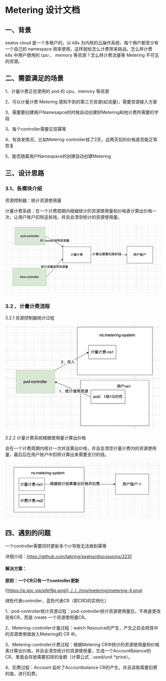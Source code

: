 # Metering 设计文档

## **一、背景**

sealos cloud  是一个多租户的，以 k8s 为内核的云操作系统，每个用户都至少有一个自己的 namespace  用来使用，这样就给怎么计费带来挑战。怎么样计费 k8s 中用户使用的 cpu 、 memory 等资源？怎么样计费流量等  Metering 不可见的资源。

## 二、需要满足的场景

1、计量计费正在使用的 pod 的 cpu、memory 等资源

2、可以计量计费 Metering 感知不到的第三方资源(如流量)，需要资源接入方案

3、需要要创建用户Namesapce的时候自动创建好Metering和他计费所需要的字段

3、每个controller需要实现幂等

4、有突发情况，比如Meterng-controller挂了2天，这两天扣的价格是否能正常恢复

5、能否随着用户Namespace的创建自动创建Metering

## 三、设计思路

### 3.1、各模块介绍

资源控制器：统计资源使用量

计量计费系统：在一个计费周期内根据统计的资源使用量和价格表计算出价格一次，让用户账户扣除这些钱，并且会清空统计的资源使用量。

![](../../../img/metering/metering-1.png)

### 3.2 、计量计费流程

3.2.1 资源控制器统计过程

![](../../../img/metering/metering-2.png)

3.2.2 计量计费系统根据使用量计算出价格

会在一个计费周期内统计一次并且算出价格，并且会清空计量计费内的资源使用量，最后后在用户账户中扣除计算出来需要支付的钱。

![](../../../img/metering/metering-3.png)

## 四、遇到的问题

一个controller需要同时更新多个cr导致无法做到幂等

详细介绍：https://github.com/labring/sealos/discussions/2231

#### 解决方案：

**原则：一个CR只有一个controller更新**

![https://p.ipic.vip/pfe19p.png](../../../img/metering/metering-4.png)

绿色代表controller，蓝色代表CR（即CRD的实例化）

1、pod-controller统计资源过程：pod-controller统计资源使用量后，不再是更改现有CR，而是 create 一个资源使用量CR。

2、Metering-controller计量过程：watch Resource的产生，产生之后会把其中的资源使用值放入Metering的 CR 中。

3、Metering-controller计费过程：根据Metering CR中统计的资源使用量和价格表计算出价格，并且会清空统计的资源使用量，生成一个AccountBalance的CR，里面会存放需要扣除的金额（计算公式：used/unit *price）。

4、扣费过程：Account 监听了Accountbalance CR的产生，并且读取需要扣费的值，进行扣费。